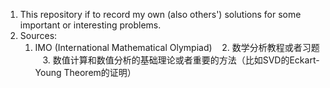 1. This repository if to record my own (also others') solutions for some important or interesting problems.
2. Sources:
    1. IMO (International Mathematical Olympiad)
    2. 数学分析教程或者习题
    3. 数值计算和数值分析的基础理论或者重要的方法（比如SVD的Eckart-Young Theorem的证明）
